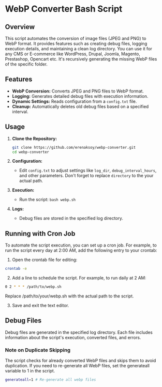 # WebP Converter Bash Script

## Overview

This script automates the conversion of image files (JPEG and PNG) to WebP format. It provides features such as creating debug files, logging execution details, and maintaining a clean log directory. You can use it for any CMS or E-commerce like WordPress, Drupal, Joomla, Magento, Prestashop, Opencart etc. It's recursively generating the missing WebP files of the specific folder.

## Features

- **WebP Conversion:** Converts JPEG and PNG files to WebP format.
- **Logging:** Generates detailed debug files with execution information.
- **Dynamic Settings:** Reads configuration from a `config.txt` file.
- **Cleanup:** Automatically deletes old debug files based on a specified interval.

## Usage
1. **Clone the Repository:**
   ```bash
   git clone https://github.com/erenaksoy/webp-converter.git
   cd webp-converter
   ```
2. **Configuration:**
   - Edit `config.txt` to adjust settings like `log_dir`, `debug_interval_hours`, and other parameters. Don't forget to replace `directory` to the your actual path.

3. **Execution:**
   - Run the script: `bash webp.sh`

4. **Logs:**
   - Debug files are stored in the specified log directory.

## Running with Cron Job

To automate the script execution, you can set up a cron job. For example, to run the script every day at 2:00 AM, add the following entry to your crontab:

1. Open the crontab file for editing:

```bash
crontab -e
```

2. Add a line to schedule the script. For example, to run daily at 2 AM:

```bash
0 2 * * * /path/to/webp.sh
```
Replace /path/to/your/webp.sh with the actual path to the script.

3. Save and exit the text editor.

## Debug Files
Debug files are generated in the specified log directory. Each file includes information about the script's execution, converted files, and errors.

### Note on Duplicate Skipping
The script checks for already converted WebP files and skips them to avoid duplication. If you need to re-generate all WebP files, set the generateall variable to 1 in the script.

```bash
generateall=1 # Re-generate all webp files
```
